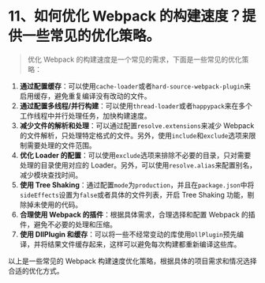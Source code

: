 # 11、如何优化 Webpack 的构建速度？提供一些常见的优化策略。

> 优化 Webpack 的构建速度是一个常见的需求，下面是一些常见的优化策略：

1. **通过配置缓存**：可以使用`cache-loader`或者`hard-source-webpack-plugin`来启用缓存，避免重复编译没有改动的文件。
2. **通过配置多线程/并行构建**：可以使用`thread-loader`或者`happypack`来在多个工作线程中并行处理任务，加快构建速度。
3. **减少文件的解析和处理**：可以通过配置`resolve.extensions`来减少 Webpack 的文件解析，只处理特定格式的文件。另外，使用`include`和`exclude`选项来限制需要处理的文件范围。
4. **优化 Loader 的配置**：可以使用`exclude`选项来排除不必要的目录，只对需要处理的目录使用对应的 Loader。另外，可以使用`resolve.alias`来配置别名，减少模块查找时间。
5. **使用 Tree Shaking**：通过配置`mode`为`production`，并且在`package.json`中将`sideEffects`设置为`false`或者具体的文件列表，开启 Tree Shaking 功能，剔除掉未使用的代码。
6. **合理使用 Webpack 的插件**：根据具体需求，合理选择和配置 Webpack 的插件，避免不必要的处理和压缩。
7. **使用 DllPlugin 和缓存**：可以将一些不经常变动的库使用`DllPlugin`预先编译，并将结果文件缓存起来，这样可以避免每次构建都重新编译这些库。

以上是一些常见的 Webpack 构建速度优化策略，根据具体的项目需求和情况选择合适的优化方式。
